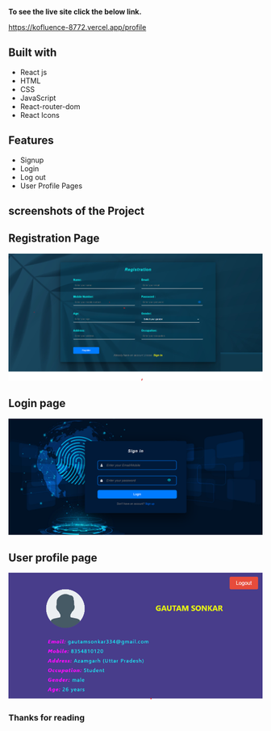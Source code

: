 **To see the live site click the below link.**

https://kofluence-8772.vercel.app/profile

## Built with

<ul>
  <li>React js</li>
  <li>HTML</li>
  <li>CSS</li>
  <li>JavaScript</li>
   <li>React-router-dom</li>
  <li>React Icons</li>
</ul>

## Features

<ul>
  <li>Signup</li>
  <li>Login</li>
  <li>Log out</li>
  <li>User Profile Pages</li>
</ul>

## screenshots of the Project

## Registration Page

<img src="./src/Components/Images/signup.png">

## Login page

<img src="./src/Components/Images/signIn.png">

## User profile page

<img src="./src/Components/Images/profile.png">

### Thanks for reading
